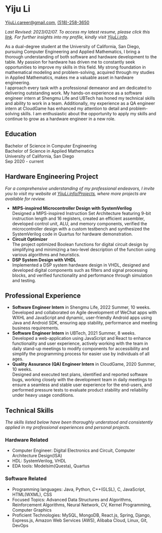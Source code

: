 # Yiju Li

[YijuLi.career@gmail.com](mailto:YijuLi.career@gmail.com), [(518)-258-3650](tel:5182583650)

*Last Revised: 2023/02/07. To access my latest resume, please click this [link](resume_hardware.pdf). For further insights into my profile, kindly visit [YijuLi.info](https://yijuli.info).*

As a dual-degree student at the University of California, San Diego, pursuing Computer Engineering and Applied Mathematics, I bring a thorough understanding of both software and hardware development to the table. My passion for hardware has driven me to constantly seek opportunities to improve my skills in this field. My strong foundation in mathematical modeling and problem-solving, acquired through my studies in Applied Mathematics, makes me a valuable asset in hardware engineering.  
I approach every task with a professional demeanor and am dedicated to delivering outstanding work. My hands-on experience as a software engineer intern at Shengmu Life and UBTech has honed my technical skills and ability to work in a team. Additionally, my experience as a QA engineer intern at CloudGame has enhanced my attention to detail and problem-solving skills. I am enthusiastic about the opportunity to apply my skills and continue to grow as a hardware engineer in a new role.

## Education
Bachelor of Science in Computer Engineering  
Bachelor of Science in Applied Mathematics  
University of California, San Diego  
Sep 2020 - current

## Hardware Engineering Project
*For a comprehensive understanding of my professional endeavors, I invite you to visit my website at [YijuLi.info/Projects](https://yijuli.info/projects), where more projects are available for review.*
- **MIPS-inspired Microcontroller Design with SystemVerilog**  
    Designed a MIPS-inspired Instruction Set Architecture featuring 9-bit instruction length and 16 registers, created an efficient assembler, developed control unit, ALU, and memory components, verified the microcontroller design with a custom testbench and synthesized the SystemVerilog code in Quartus for hardware demonstration.
- **Circuit Optimizer**  
    The project optimized Boolean functions for digital circuit design by simplifying and minimizing a two-level description of the function using various algorithms and heuristics.
- **DSP System Design with VHDL**  
    Implemented a DSP system hardware design in VHDL, designed and developed digital components such as filters and signal processing blocks, and verified functionality and performance through simulation and testing.

## Professional Experience

- **Software Engineer Intern** in Shengmu Life, 2022 Summer, 10 weeks.  
    Developed and collaborated on Agile development of WeChat apps with WXHL and JavaScript and dynamic, user-friendly Android apps using Java and Android SDK, ensuring app stability, performance and meeting business requirements.
- **Software Engineer Intern** in UBTech, 2021 Summer, 8 weeks.  
    Developed a web-application using JavaScript and React to enhance functionality and user experience, actively working with the team in daily stand-up meetings to modify components for accessibility and simplify the programming process for easier use by individuals of all ages.
- **Quality Assurance (QA) Engineer Intern** in CloudGame, 2020 Summer, 10 weeks.  
    Designed and executed test plans, identified and reported software bugs, working closely with the development team in daily meetings to ensure a seamless and stable user experience for the end-users, and performed pressure tests to evaluate product stability and reliability under heavy usage conditions.

## Technical Skills
*The skills listed below have been thoroughly understood and consistently applied in my professional experiences and personal projects.*
### Hardware Related
- Computer Engineer: Digital Electronics and Circuit, Computer Architecture Design(ISA)
- HDL: SystemVerilog, VHDL
- EDA tools: Modelsim(Questa), Quartus

### Software Related
- Programming languages: Java, Python, C++(GLSL), C, JavaScript, HTML(WXML), CSS
- Focused Topics: Advanced Data Structures and Algorithms, Reinforcement Algorithms, Neural Network, CV, Kernel Programming, Computer Graphics
- Proficient Technologies: MySQL, MongoDB, React.js, Spring, Django, Express.js, Amazon Web Services (AWS), Alibaba Cloud, Linux, Git, DevOps